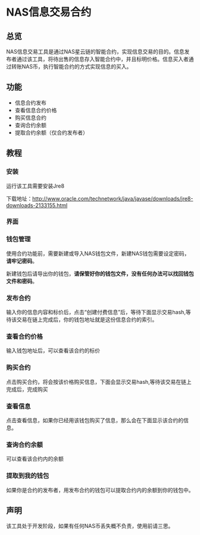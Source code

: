 # NAS信息交易合约

## 总览

NAS信息交易工具是通过NAS星云链的智能合约，实现信息交易的目的。信息发布者通过该工具，将待出售的信息存入智能合约中，并且标明价格。信息买入者通过转账NAS币，执行智能合约的方式实现信息的买入。

## 功能

* 信息合约发布
* 查看信息合约价格
* 购买信息合约
* 查询合约余额
* 提取合约余额（仅合约发布者）

## 教程

### 安装

运行该工具需要安装Jre8

下载地址：http://www.oracle.com/technetwork/java/javase/downloads/jre8-downloads-2133155.html

### 界面

### 钱包管理

使用合约功能前，需要新建或导入NAS钱包文件，新建NAS钱包需要设定密码，**请牢记密码**。

新建钱包后请导出你的钱包，**请保管好你的钱包文件，没有任何办法可以找回钱包文件和密码**。

### 发布合约

输入你的信息内容和标价后，点击“创建付费信息”后，等待下面显示交易hash,等待该交易在链上完成后，你的钱包地址就是这份信息合约的索引。

### 查看合约价格

输入钱包地址后，可以查看该合约的标价

### 购买合约

点击购买合约，将会按该价格购买信息，下面会显示交易hash,等待该交易在链上完成后，完成购买

### 查看信息

点击查看信息，如果你已经用该钱包购买了信息，那么会在下面显示该合约的信息。

### 查询合约余额

可以查看该合约内的余额

### 提取到我的钱包

如果你是合约的发布者，用发布合约的钱包可以提取合约内的余额到你的钱包中。

## 声明

该工具处于开发阶段，如果有任何NAS币丢失概不负责，使用前请三思。